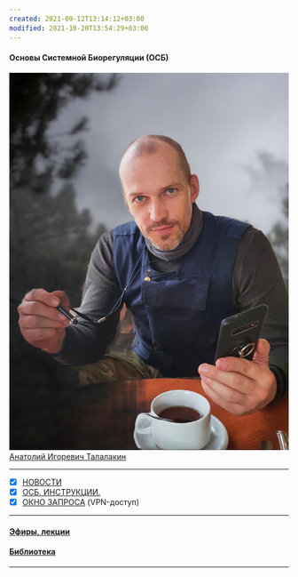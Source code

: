 ```yaml
---
created: 2021-09-12T13:14:12+03:00
modified: 2021-10-20T13:54:29+03:00
---
```


#### Основы Системной Биорегуляции (ОСБ)  
![](!AIT.jpg)  
[Анатолий Игоревич Талалакин](!AI_Talalakin.md)  
***  
- [x] [НОВОСТИ](!News.md)  
- [x] [ОСБ. ИНСТРУКЦИИ.](!0SB_Instructio.md)  
- [x] [ОКНО ЗАПРОСА](http://mductor.weebly.com/a.html) (VPN-доступ)    
***  
#### [Эфиры, лекции](!Lectio.md)  
#### [Библиотека](!Library.md)   
***  
